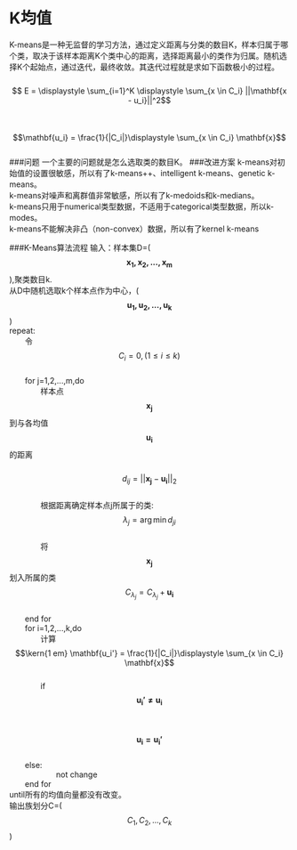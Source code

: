 # K均值
K-means是一种无监督的学习方法，通过定义距离与分类的数目K，样本归属于哪个类，取决于该样本距离K个类中心的距离，选择距离最小的类作为归属。随机选择K个起始点，通过迭代，最终收敛。其迭代过程就是求如下函数极小的过程。  
&emsp;&emsp;$$ E = \displaystyle \sum_{i=1}^K \displaystyle \sum_{x \in C_i} ||\mathbf{x - u_i}||^2$$   
&emsp;&emsp;$$\mathbf{u_i} = \frac{1}{|C_i|}\displaystyle \sum_{x \in C_i} \mathbf{x}$$    
###问题
一个主要的问题就是怎么选取类的数目K。
###改进方案
k-means对初始值的设置很敏感，所以有了k-means++、intelligent k-means、genetic k-means。   
k-means对噪声和离群值非常敏感，所以有了k-medoids和k-medians。    
k-means只用于numerical类型数据，不适用于categorical类型数据，所以k-modes。   
k-means不能解决非凸（non-convex）数据，所以有了kernel k-means  

###K-Means算法流程
输入：样本集D=($$\mathbf{x_1,x_2,...,x_m}$$),聚类数目k.    
从D中随机选取k个样本点作为中心，($$\mathbf{u_1,u_2,...,u_k}$$)    
repeat:   
&emsp;&emsp;令$$C_i = 0, (1 \le i \le k)$$    
&emsp;&emsp;for j=1,2,...,m,do   
&emsp;&emsp;&emsp;&emsp;样本点$$\mathbf{x_j}$$到与各均值$$\mathbf{u_i}$$的距离   
&emsp;&emsp;&emsp;&emsp;$$d_{ij} = ||\mathbf{x_j}-\mathbf{u_i}||_2$$       
&emsp;&emsp;&emsp;&emsp;根据距离确定样本点j所属于的类:$$\lambda_j = \arg \min d_{ji}$$    
&emsp;&emsp;&emsp;&emsp;将$$\mathbf{x_j}$$划入所属的类$$C_{\lambda_j} =C_{\lambda_j}+\mathbf{u_i}$$  
&emsp;&emsp;end for  
&emsp;&emsp;for i=1,2,...,k,do  
&emsp;&emsp;&emsp;&emsp;计算$$\kern{1 em} \mathbf{u_i'} = \frac{1}{|C_i|}\displaystyle \sum_{x \in C_i}  \mathbf{x}$$    
&emsp;&emsp;&emsp;&emsp;if $$\mathbf{u_i' \ne u_i}$$  
&emsp;&emsp;&emsp;&emsp;&emsp;&emsp; $$\mathbf{u_i = u_i'}$$   
&emsp;&emsp;else:   
&emsp;&emsp;&emsp;&emsp;&emsp;&emsp;not change   
&emsp;&emsp;end for   
until所有的均值向量都没有改变。   
输出族划分C=($$C_1,C_2,...,C_k$$)   
























